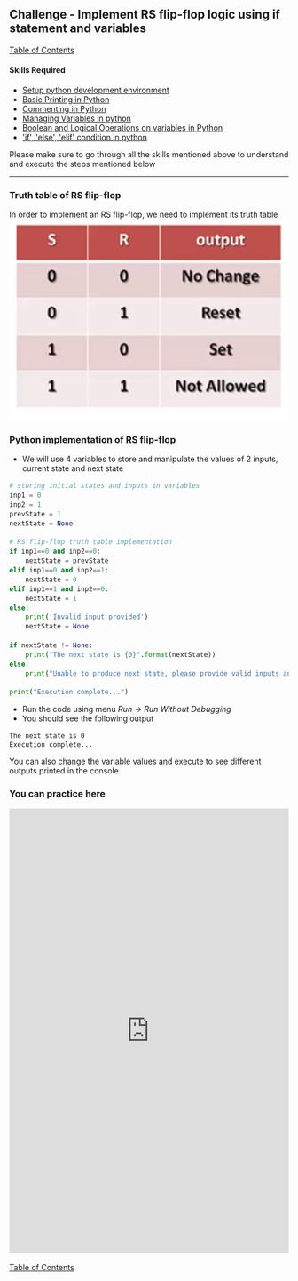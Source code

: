 ## Challenge - Implement RS flip-flop logic using if statement and variables
[Table of Contents](https://nagasudhir.blogspot.com/2020/04/taming-python-table-of-contents.html)

#### Skills Required
* [Setup python development environment](https://nagasudhir.blogspot.com/2020/04/setup-python-development-environment_14.html)
* [Basic Printing in Python](https://nagasudhir.blogspot.com/2020/04/basic-printing-in-python.html)
* [Commenting in Python](https://nagasudhir.blogspot.com/2020/04/comments-in-python.html)
* [Managing Variables in python](https://nagasudhir.blogspot.com/2020/04/managing-variables-in-python.html)
* [Boolean and Logical Operations on variables in Python](https://nagasudhir.blogspot.com/2020/04/operations-on-variables-in-python.html)
* ['if', 'else', 'elif' condition in python](https://nagasudhir.blogspot.com/2020/04/if-condition-in-python_14.html)

Please make sure to go through all the skills mentioned above to understand and execute the steps mentioned below

<hr/>

### Truth table of RS flip-flop
In order to implement an RS flip-flop, we need to implement its truth table
![rs_flipflop_truth_table](https://github.com/nagasudhirpulla/taming_python/raw/master/blog/goals/assets/img/rs_flipflop_truth_table.jpg)
### Python implementation of RS flip-flop
* We will use 4 variables to store and manipulate the values of 2 inputs, current state and next state
```python
# storing initial states and inputs in variables
inp1 = 0
inp2 = 1
prevState = 1
nextState = None

# RS flip-flop truth table implementation
if inp1==0 and inp2==0:
	nextState = prevState
elif inp1==0 and inp2==1:
	nextState = 0
elif inp1==1 and inp2==0:
	nextState = 1
else:
	print('Invalid input provided')
	nextState = None

if nextState != None:
	print("The next state is {0}".format(nextState))
else:
	print("Unable to produce next state, please provide valid inputs and states...")

print("Execution complete...")
```
* Run the code using menu _Run -> Run Without Debugging_
* You should see the following output
```
The next state is 0
Execution complete...
```
You can also change the variable values and execute to see different outputs printed in the console

### You can practice here
<iframe height="800px" width="100%" src="https://repl.it/repls/BowedUnusualWheel?lite=true" scrolling="no" frameborder="no" allowtransparency="true" allowfullscreen="true" sandbox="allow-forms allow-pointer-lock allow-popups allow-same-origin allow-scripts allow-modals"></iframe>

[Table of Contents](https://nagasudhir.blogspot.com/2020/04/taming-python-table-of-contents.html)
<!--stackedit_data:
eyJwcm9wZXJ0aWVzIjoidGl0bGU6IEltcGxlbWVudCBSUyBmbG
lwLWZsb3AgbG9naWMgdXNpbmcgaWYgc3RhdGVtZW50IGFuZCB2
YXJpYWJsZXNcbmF1dGhvcjogTmFnYXN1ZGhpciBQdWxsYVxuZG
F0ZTogJzIwMjAtMDctMTUnXG50YWdzOiAncHl0aG9uLCBsZWFy
bmluZywgdGFtaW5nX3B5dGhvbl9nb2FsJ1xuY2F0ZWdvcmllcz
ogdGFtaW5nX3B5dGhvbl9nb2FsXG4iLCJoaXN0b3J5IjpbLTEy
MDQ3Nzc0OTksLTkxNDgzODIwLC0zMjA3NTI0MCwtNTU5MDkxNj
Y2LC0xNzk2MDQ1NjU4LC01MzY4NzI5MzddfQ==
-->